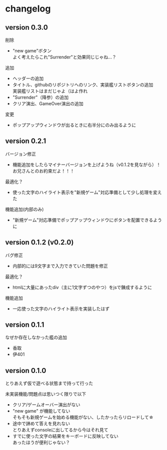 # changelog

## version 0.3.0

削除
- "new game"ボタン<br>
  よく考えたらこれ"Surrender"と効果同じじゃね...？

追加
- ヘッダーの追加
- タイトル、githubのリポジトリへのリンク、実装艦リストボタンの追加<br>
  実装艦リストはまだじゃよ（はよ作れ
- "Surrender"（降参）の追加
- クリア演出、GameOver演出の追加

変更
- ポップアップウィンドウが出るときに右半分にのみ出るように

## version 0.2.1

バージョン修正
- 機能追加をしたらマイナーバージョンを上げようね（v0.1.2を見ながら）！お兄さんとのお約束だよ！！！

最適化？
- 使った文字のハイライト表示を"新規ゲーム"対応準備として少し処理を変えた

機能追加(内部のみ)
- "新規ゲーム"対応準備でポップアップウィンドウにボタンを配置できるように

## version 0.1.2 (v0.2.0)

バグ修正
- 内部的には9文字まで入力できていた問題を修正

最適化？
- htmlに大量にあったdiv（主に1文字ずつのやつ）をjsで錬成するように

機能追加
- 一応使った文字のハイライト表示を実装したはず

## version 0.1.1

なぜか存在しなかった艦の追加
- 香取
- 伊401

## version 0.1.0

とりあえず仮で遊べる状態まで持って行った

未実装機能/問題点は思いつく限りで以下
- クリア/ゲームオーバー演出がない
- "new game" が機能してない<br>そもそも新規ゲームを始める機能がない、したかったらリロードして☆
- 途中で諦めて答えを見れない<br>とりあえずconsoleに出してるから今はそれ見て
- すでに使った文字の結果をキーボードに反映してない<br>あったほうが便利じゃない？
